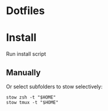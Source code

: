 # Dotfiles

# Install

Run install script

## Manually

Or select subfolders to stow selectively:

```
stow zsh -t "$HOME"
stow tmux -t "$HOME"
```
